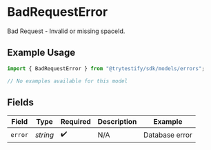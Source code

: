 # BadRequestError

Bad Request - Invalid or missing spaceId.

## Example Usage

```typescript
import { BadRequestError } from "@trytestify/sdk/models/errors";

// No examples available for this model
```

## Fields

| Field              | Type               | Required           | Description        | Example            |
| ------------------ | ------------------ | ------------------ | ------------------ | ------------------ |
| `error`            | *string*           | :heavy_check_mark: | N/A                | Database error     |